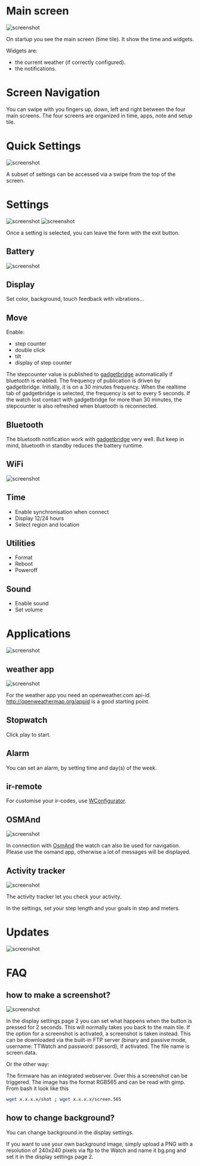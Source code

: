 # Main screen

![screenshot](images/screen1.png)

On startup you see the main screen (time tile). It show the time and widgets.

Widgets are:

* the current weather (if correctly configured).
* the notifications.

# Screen Navigation

 You can swipe with you fingers up, down, left and right between the four main screens. The four screens are organized in time, apps, note and setup tile.

# Quick Settings

![screenshot](images/screen2.png)

A subset of settings can be accessed via a swipe from the top of the screen.

# Settings

![screenshot](images/screen3.png)
![screenshot](images/screen4.png)

Once a setting is selected, you can leave the form with the exit button.

## Battery

![screenshot](images/screen9.png)

## Display

Set color, background, touch feedback with vibrations...

## Move

Enable:

* step counter
* double click
* tilt
* display of step counter

The stepcounter value is published to [gadgetbridge](https://gadgetbridge.org) automatically if bluetooth is enabled.
The frequency of publication is driven by gadgetbridge.
Initially, it is on a 30 minutes frequency.
When the realtime tab of gadgetbridge is selected, the frequency is set to every 5 seconds.
If the watch lost contact with gadgetbridge for more than 30 minutes, the stepcounter is also refreshed when bluetooth is reconnected.

## Bluetooth

The bluetooth notification work with [gadgetbridge](https://gadgetbridge.org) very well. But keep in mind, bluetooth in standby reduces the battery runtime.

## WiFi

![screenshot](images/screen5.png)

## Time

* Enable synchronisation when connect
* Display 12/24 hours
* Select region and location

## Utilities

* Format
* Reboot
* Poweroff

## Sound 

* Enable sound
* Set volume

# Applications

![screenshot](images/screen7.png)

## weather app

![screenshot](images/screen10.png)

For the weather app you need an openweather.com api-id. http://openweathermap.org/appid is a good starting point.

## Stopwatch

Click play to start.

## Alarm

You can set an alarm, by setting time and day(s) of the week.

## ir-remote

For customise your ir-codes, use [WConfigurator](https://github.com/anakod/WConfigurator).

## OSMAnd

![screenshot](images/screen6.png)

In connection with [OsmAnd](https://osmand.net) the watch can also be used for navigation. Please use the osmand app, otherwise a lot of messages will be displayed.

## Activity tracker

![screenshot](images/screen12.png)

The activity tracker let you check your activity.

In the settings, set your step length and your goals in step and meters.

# Updates

![screenshot](images/screen11.png)

# FAQ

## how to make a screenshot?

![screenshot](images/screen8.png)

In the display settings page 2 you can set what happens when the button is pressed for 2 seconds.
This will normally takes you back to the main tile.
If the option for a screenshot is activated, a screenshot is taken instead.
This can be downloaded via the built-in FTP server (binary and passive mode, username: TTWatch and password: passord), if activated.
The file name is screen.data.

Or the other way:

The firmware has an integrated webserver. Over this a screenshot can be triggered. The image has the format RGB565 and can be read with gimp. From bash it look like this
```bash
wget x.x.x.x/shot ; wget x.x.x.x/screen.565
```

## how to change background?

You can change background in the display settings.

If you want to use your own background image, simply upload a PNG with a resolution of 240x240 pixels via ftp to the Watch and name it bg.png and set it in the display settings page 2.
